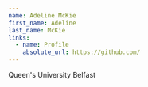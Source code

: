 ```yaml
---
name: Adeline McKie
first_name: Adeline
last_name: McKie
links:
  - name: Profile
    absolute_url: https://github.com/
---
```

Queen's University Belfast
